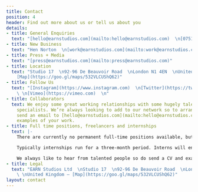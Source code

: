 ```yaml
---
title: Contact
position: 4
header: Find out more about us or tell us about you
details:
- title: General Enquiries
  text: "[hello@earnstudios.com](mailto:hello@earnstudios.com)  \n[07518910842](tel:07518910842)"
- title: New Business
  text: "Hen Norton  \n[work@earnstudios.com](mailto:work@earnstudios.com)"
- title: Press + Media
  text: "[press@earnstudios.com](mailto:press@earnstudios.com)"
- title: Location
  text: "Studio 17  \n92-96 De Beauvoir Road  \nLondon N1 4EN  \nUnited Kingdom —
    [Map](https://goo.gl/maps/532VLCUShQ62)"
- title: Follow Us
  text: "[Instagram](https://www.instagram.com)  \n[Twitter](https://twitter.com)
    \ \n[Vimeo](https://vimeo.com)  \n"
- title: Collaborators
  text: We enjoy some great working relationships with some hugely talented creative
    specialists. We’re always looking to add to our network so to arrange a chat,
    send an email to [hello@earnstudios.com](mailto:hello@earnstudios.com) with some
    examples of your work.
- title: Full time positions, freelancers and internships
  text: |-
    There are currently no permanent full-time positions available, but we do occasionally use freelancers and sometimes run paid internships.

    Typically internships run for a three-month period. Interns will enjoy valuable hands-on experience in a friendly, busy studio contributing directly to client projects.

    We always like to hear from talented people so do send a CV and examples of your work (no PDFs over 5MB please) to [work@earnstudios.com](mailto:work@hotfeet.earnstudios.com) and let us know which role you are looking for.
- title: Legal
  text: "EARN Studios Ltd  \nStudio 17  \n92-96 De Beauvoir Road  \nLondon N1 4EN
    \ \nUnited Kingdom — [Map](https://goo.gl/maps/532VLCUShQ62)"
layout: contact
---
```


